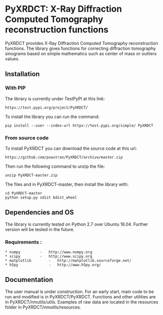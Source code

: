 # PyXRDCT: X-Ray Diffraction Computed Tomography reconstruction functions

PyXRDCT provides X-Ray Diffraction Computed Tomography reconstruction functions.
The library gives functions for correcting diffraction tomography sinograms based on simple mathematics such as center of mass or outliers values.

## Installation

### With PIP

The library is currently under TestPyPI at this link:

	https://test.pypi.org/project/PyXRDCT/

To install the library you can run the command:

	pip install --user --index-url https://test.pypi.org/simple/ PyXRDCT

### From source code

To install PyXRDCT you can download the source code at this url:

	https://github.com/poautran/PyXRDCT/archive/master.zip

Then run the following command to unzip the file:

	unzip PyXRDCT-master.zip

The files and in PyXRDCT-master, then install the library with:

	cd PyXRDCT-master
	python setup.py sdist bdist_wheel

## Dependencies and OS

The library is currently tested on Python 2.7 over Ubuntu 16.04. Further version will be tested in the future.

### Requirements :

	* numpy 		- 	http://www.numpy.org
	* scipy 		- 	http://www.scipy.org
	* matplotlib 		- 	http://matplotlib.sourceforge.net/
	* h5py	    		-  	http://www.h5py.org/

## Documentation

The user manual is under construction. For an early start, main code to be run and modified is in PyXRDCT/PyXRDCT. Functions and other utilities are in PyXRDCT/nmutils/utils. Examples of raw data are located in the resources folder in PyXRDCT/nmutils/resources.



